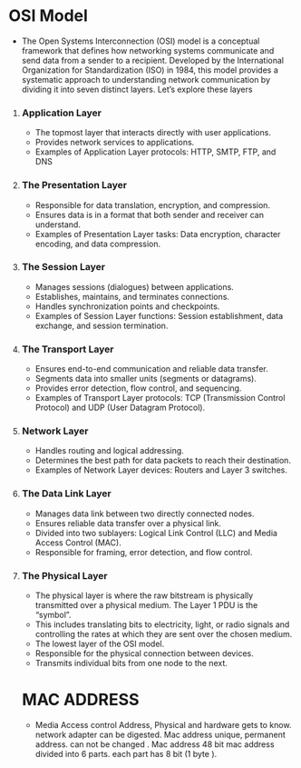 # OSI Model
 - The Open Systems Interconnection (OSI) model is a conceptual framework that defines how networking systems communicate and send data from a sender to a recipient.
   Developed by the International Organization for Standardization (ISO) in 1984, this model provides a systematic approach to understanding network communication by dividing it into seven distinct layers.
   Let’s explore these layers  
 
1. ### Application Layer 
     -  The topmost layer that interacts directly with user applications.
     -  Provides network services to applications.
     -  Examples of Application Layer protocols: HTTP, SMTP, FTP, and DNS

2. ### The Presentation Layer

     -  Responsible for data translation, encryption, and compression.
     -  Ensures data is in a format that both sender and receiver can understand.
     -  Examples of Presentation Layer tasks: Data encryption, character encoding, and data compression.
    
3. ### The Session Layer

     -  Manages sessions (dialogues) between applications.
     -  Establishes, maintains, and terminates connections.
     -  Handles synchronization points and checkpoints.
     -  Examples of Session Layer functions: Session establishment, data exchange, and session termination.

    
4. ### The Transport Layer

     -  Ensures end-to-end communication and reliable data transfer.
     -  Segments data into smaller units (segments or datagrams).
     -  Provides error detection, flow control, and sequencing.
     -  Examples of Transport Layer protocols: TCP (Transmission Control Protocol) and UDP (User Datagram Protocol).
   
5. ### Network Layer

     -  Handles routing and logical addressing.
     -  Determines the best path for data packets to reach their destination.
     -  Examples of Network Layer devices: Routers and Layer 3 switches.
    
6. ### The Data Link Layer

     -  Manages data link between two directly connected nodes.
     -  Ensures reliable data transfer over a physical link.
     -  Divided into two sublayers: Logical Link Control (LLC) and Media Access Control (MAC).
     -  Responsible for framing, error detection, and flow control.
   
7. ### The Physical Layer

    -   The physical layer is where the raw bitstream is physically transmitted over a physical medium. The Layer 1 PDU is the “symbol”.
    -   This includes translating bits to electricity, light, or radio signals and controlling the rates at which they are sent over the chosen medium.
    -   The lowest layer of the OSI model.
    -   Responsible for the physical connection between devices.
    -   Transmits individual bits from one node to the next.

   #  MAC ADDRESS

   -   Media Access control Address, Physical and hardware gets to know. network adapter can be digested. Mac address unique, permanent address.
       can not be changed . Mac address 48 bit mac address divided into 6 parts. each part has 8 bit (1 byte ).

